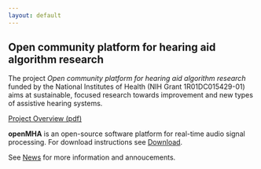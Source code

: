 ```yaml
---
layout: default
---
```


## Open community platform for hearing aid algorithm research

The project *Open community platform for hearing aid algorithm research* funded by the National Institutes of Health (NIH Grant 1R01DC015429-01) aims at sustainable, focused research towards improvement and new types of assistive hearing systems. 

[Project Overview (pdf)](docs/ProjectOverview.pdf)

**openMHA** is an open-source software platform for real-time audio signal processing.
For download instructions see [Download](/download).

See [News](/news) for more information and annoucements.






